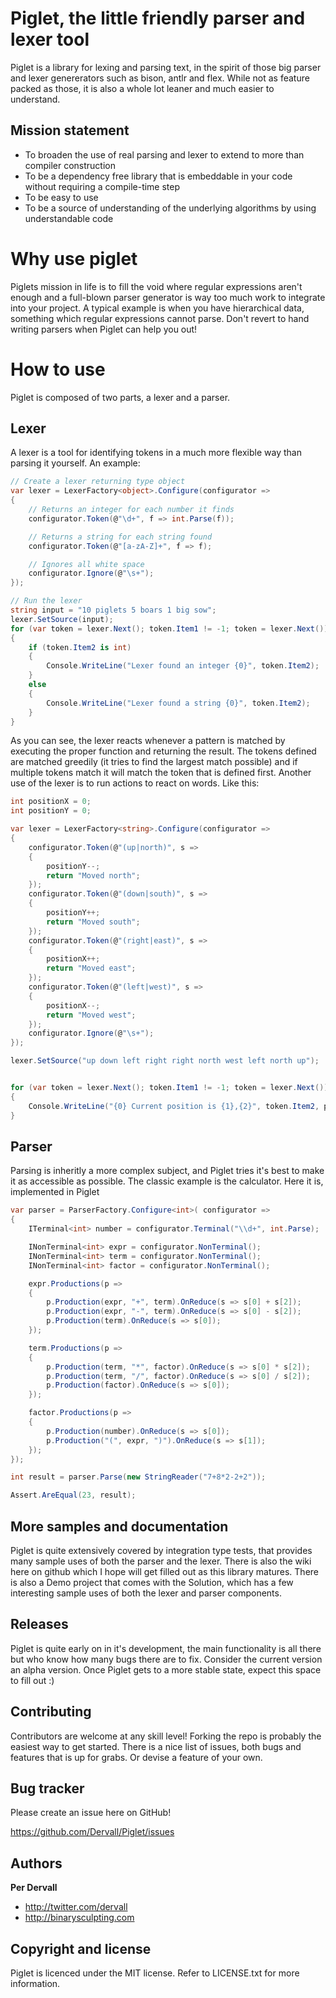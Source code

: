 Piglet, the little friendly parser and lexer tool
=================================================

Piglet is a library for lexing and parsing text, in the spirit of those big parser and lexer genererators such as bison, antlr and flex. While not as feature packed as those, it is also a whole lot leaner and much easier to understand.

Mission statement
-----------------

* To broaden the use of real parsing and lexer to extend to more than compiler construction
* To be a dependency free library that is embeddable in your code without requiring a compile-time step
* To be easy to use
* To be a source of understanding of the underlying algorithms by using understandable code

Why use piglet
==============

Piglets mission in life is to fill the void where regular expressions aren't enough and a full-blown parser generator is way too much work to integrate into your project.
A typical example is when you have hierarchical data, something which regular expressions cannot parse. Don't revert to hand writing parsers when Piglet can help you out!

How to use
==========

Piglet is composed of two parts, a lexer and a parser. 

Lexer
-----

A lexer is a tool for identifying tokens in a much more flexible way than parsing it yourself. An example:

```csharp
// Create a lexer returning type object
var lexer = LexerFactory<object>.Configure(configurator =>
{
    // Returns an integer for each number it finds
    configurator.Token(@"\d+", f => int.Parse(f));

    // Returns a string for each string found
    configurator.Token(@"[a-zA-Z]+", f => f);

    // Ignores all white space
    configurator.Ignore(@"\s+");
});

// Run the lexer
string input = "10 piglets 5 boars 1 big sow";
lexer.SetSource(input);
for (var token = lexer.Next(); token.Item1 != -1; token = lexer.Next())
{
    if (token.Item2 is int)
    {
        Console.WriteLine("Lexer found an integer {0}", token.Item2);
    }
    else
    {
        Console.WriteLine("Lexer found a string {0}", token.Item2);
    }
}
```

As you can see, the lexer reacts whenever a pattern is matched by executing the proper function and returning the result. The tokens defined are matched greedily (it tries to find the largest match possible) and if multiple tokens match it will match the token that is defined first. Another use of the lexer is to run actions to react on words. Like this:

```csharp
int positionX = 0;
int positionY = 0;

var lexer = LexerFactory<string>.Configure(configurator =>
{
    configurator.Token(@"(up|north)", s =>
    {
        positionY--;
        return "Moved north";
    });
    configurator.Token(@"(down|south)", s =>
    {
        positionY++;
        return "Moved south";
    });
    configurator.Token(@"(right|east)", s =>
    {
        positionX++;
        return "Moved east";
    });
    configurator.Token(@"(left|west)", s =>
    {
        positionX--;
        return "Moved west";
    });
    configurator.Ignore(@"\s+");
});

lexer.SetSource("up down left right right north west left north up");


for (var token = lexer.Next(); token.Item1 != -1; token = lexer.Next())
{
    Console.WriteLine("{0} Current position is {1},{2}", token.Item2, positionX, positionY);
}
```

Parser
------

Parsing is inheritly a more complex subject, and Piglet tries it's best to make it as accessible as possible. The classic example is the calculator. Here it is, implemented in Piglet

```csharp
var parser = ParserFactory.Configure<int>( configurator =>
{
    ITerminal<int> number = configurator.Terminal("\\d+", int.Parse);

    INonTerminal<int> expr = configurator.NonTerminal();
    INonTerminal<int> term = configurator.NonTerminal();
    INonTerminal<int> factor = configurator.NonTerminal();

    expr.Productions(p =>
    {
        p.Production(expr, "+", term).OnReduce(s => s[0] + s[2]);
        p.Production(expr, "-", term).OnReduce(s => s[0] - s[2]);
        p.Production(term).OnReduce(s => s[0]);
    });

    term.Productions(p =>
    {
        p.Production(term, "*", factor).OnReduce(s => s[0] * s[2]);
        p.Production(term, "/", factor).OnReduce(s => s[0] / s[2]);
        p.Production(factor).OnReduce(s => s[0]);
    });

    factor.Productions(p =>
    {
        p.Production(number).OnReduce(s => s[0]);
        p.Production("(", expr, ")").OnReduce(s => s[1]);
    });
});

int result = parser.Parse(new StringReader("7+8*2-2+2"));

Assert.AreEqual(23, result);
```

More samples and documentation
------------------------------

Piglet is quite extensively covered by integration type tests, that provides many sample uses of both the parser and the lexer. There is also the wiki here on github which I hope will get filled out as this library matures. There is also a Demo project that comes with the Solution, which has a few interesting sample uses of both the lexer and parser components.

Releases
--------

Piglet is quite early on in it's development, the main functionality is all there but who know how many bugs there are to fix. Consider the current version an alpha version. Once Piglet gets to a more stable state, expect this space to fill out :)

Contributing
------------

Contributors are welcome at any skill level! Forking the repo is probably the easiest way to get started. There is a nice list of issues, both bugs and features that is up for grabs. Or devise a feature of your own.

Bug tracker
-----------

Please create an issue here on GitHub!

https://github.com/Dervall/Piglet/issues

Authors
-------

**Per Dervall**
+ http://twitter.com/dervall
+ http://binarysculpting.com

Copyright and license
---------------------

Piglet is licenced under the MIT license. Refer to LICENSE.txt for more information.